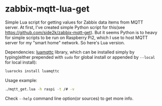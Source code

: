 # zabbix-mqtt-lua-get

Simple Lua script for getting values for Zabbix data items from MQTT server.
At first, I've created simple Python script for this(see https://github.com/side2k/zabbix-mqtt-get).
But it seems Python is to heavy for simple scripts to be run on Raspberry Pi2, which I use to host MQTT server for my "smart home" network.
So here's Lua version. 

Dependencies: [luamqttc](https://github.com/Yongke/luamqttc) library, which can be installed simply by typing(either prepended with `sudo` for global install or appended by `--local` for local install):

```bash
luarocks install luamqttc
```

Usage example:
```bash
./mqtt_get.lua -h raspi -t /# -v
```

Check `--help` command line option(or sources) to get more info.
